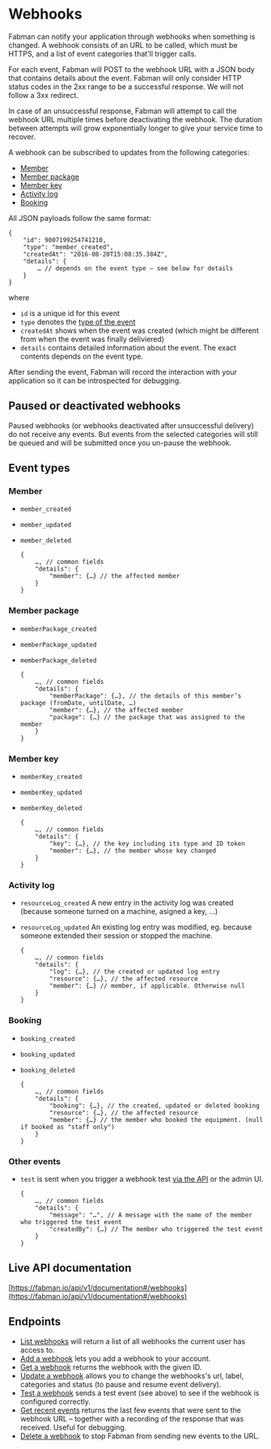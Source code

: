 # Webhooks

Fabman can notify your application through webhooks when something is changed. A webhook consists of an URL to be called, which must be HTTPS, and a list of event categories that'll trigger calls.

For each event, Fabman will POST to the webhook URL with a JSON body that contains details about the event. Fabman will only consider HTTP status codes in the 2xx range to be a successful response. We will not follow a 3xx redirect.

In case of an unsuccessful response, Fabman will attempt to call the webhook URL multiple times before deactivating the webhook. The duration between attempts will grow exponentially longer to give your service time to recover.

A webhook can be subscribed to updates from the following categories:

* [Member](#member)
* [Member package](#member-package)
* [Member key](#member-key)
* [Activity log](#activity-log)
* [Booking](#booking)

All JSON payloads follow the same format:

```
{
	"id": 9007199254741210,
	"type": "member_created",
	"createdAt": "2016-08-20T15:08:35.384Z",
	"details": {
		… // depends on the event type – see below for details
	}
}
```

where

* `id` is a unique id for this event
* `type` denotes the [type of the event](#event-types)
* `createdAt` shows when the event was created (which might be different from when the event was finally deliviered)
* `details` contains detailed information about the event. The exact contents depends on the event type.

After sending the event, Fabman will record the interaction with your application so it can be introspected for debugging.

## Paused or deactivated webhooks

Paused webhooks (or webhooks deactivated after unsuccessful delivery) do not receive any events. But events from the selected categories will still be queued and will be submitted once you un-pause the webhook.

## Event types
### Member

* `member_created`
* `member_updated`
* `member_deleted`

	```
	{
		…, // common fields
		"details": {
			"member": {…} // the affected member
		}
	}
	```

### Member package

* `memberPackage_created`
* `memberPackage_updated`
* `memberPackage_deleted`

	```
	{
		…, // common fields
		"details": {
			"memberPackage": {…}, // the details of this member’s package (fromDate, untilDate, …)
			"member": {…}, // the affected member
			"package": {…} // the package that was assigned to the member
		}
	}
	```

### Member key

* `memberKey_created`
* `memberKey_updated`
* `memberKey_deleted`

	```
	{
		…, // common fields
		"details": {
			"key": {…}, // the key including its type and ID token
			"member": {…}, // the member whose key changed
		}
	}
	```

### Activity log

* `resourceLog_created` A new entry in the activity log was created (because someone turned on a machine, asigned a key, …)
* `resourceLog_updated` An existing log entry was modified, eg. because someone extended their session or stopped the machine.

	```
	{
		…, // common fields
		"details": {
			"log": {…}, // the created or updated log entry
			"resource": {…}, // the affected resource
			"member": {…} // member, if applicable. Otherwise null
		}
	}
	```
	
### Booking

* `booking_created`
* `booking_updated`
* `booking_deleted`

	```
	{
		…, // common fields
		"details": {
			"booking": {…}, // the created, updated or deleted booking
			"resource": {…}, // the affected resource
			"member": {…} // the member who booked the equipment. (null if booked as "staff only")
		}
	}
	```

### Other events
* `test` is sent when you trigger a webhook test [via the API](https://fabman.io/api/v1/documentation#!/webhooks/postWebhooksIdTest) or the admin UI.

	```
	{
		…, // common fields
		"details": {
			"message": "…", // A message with the name of the member who triggered the test event
			"createdBy": {…} // The member who triggered the test event
		}
	}
	```

## Live API documentation
[https://fabman.io/api/v1/documentation#/webhooks](https://fabman.io/api/v1/documentation#/webhooks)


## Endpoints
- [List webhooks](https://fabman.io/api/v1/documentation#!/webhooks/getWebhooks) will return a list of all webhooks the current user has access to.
- [Add a webhook](https://fabman.io/api/v1/documentation#!/webhooks/postWebhooks) lets you add a webhook to your account.
- [Get a webhook](https://fabman.io/api/v1/documentation#!/webhooks/getWebhooksId) returns the webhook with the given ID.
- [Update a webhook](https://fabman.io/api/v1/documentation#!/webhooks/putWebhooksId) allows you to change the webhooks's url, label, categories and status (to pause and resume event delivery).
- [Test a webhook](https://fabman.io/api/v1/documentation#!/webhooks/postWebhooksIdTest) sends a test event (see above) to see if the webhook is configured correctly.
- [Get recent events](https://fabman.io/api/v1/documentation#!/webhooks/getWebhooksIdEvents) returns the last few events that were sent to the webhook URL – together with a recording of the response that was received. Useful for debugging.
- [Delete a webhook](https://fabman.io/api/v1/documentation#!/webhooks/deleteWebhooksId) to stop Fabman from sending new events to the URL.
